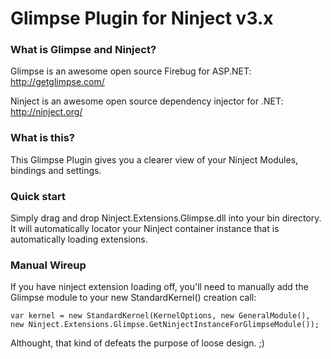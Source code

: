 # Glimpse Plugin for Ninject v3.x

### What is Glimpse and Ninject?

Glimpse is an awesome open source Firebug for ASP.NET: http://getglimpse.com/

Ninject is an awesome open source dependency injector for .NET: http://ninject.org/

### What is this?

This Glimpse Plugin gives you a clearer view of your Ninject Modules, bindings and settings.

### Quick start

Simply drag and drop Ninject.Extensions.Glimpse.dll into your bin directory. It will automatically locator your Ninject container instance that is automatically loading extensions.

### Manual Wireup

If you have ninject extension loading off, you'll need to manually add the Glimpse module to your new StandardKernel() creation call:

	var kernel = new StandardKernel(KernelOptions, new GeneralModule(), new Ninject.Extensions.Glimpse.GetNinjectInstanceForGlimpseModule());

	
Althought, that kind of defeats the purpose of loose design. ;)
